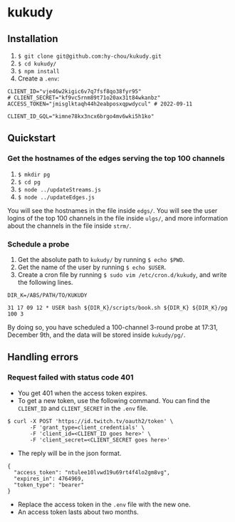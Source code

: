 # kukudy

## Installation

1. `$ git clone git@github.com:hy-chou/kukudy.git`
2. `$ cd kukudy/`
3. `$ npm install`
4. Create a `.env`:

```.env
CLIENT_ID="vje46w2kigic6v7q7fsf8qo38fyr95"
# CLIENT_SECRET="kf9vc5rnm89t71o20ax31t84wkanbz"
ACCESS_TOKEN="jmisglktaqh44h2eabposxqpwdycul" # 2022-09-11

CLIENT_ID_GQL="kimne78kx3ncx6brgo4mv6wki5h1ko"
```

## Quickstart

### Get the hostnames of the edges serving the top 100 channels

1. `$ mkdir pg`
2. `$ cd pg`
3. `$ node ../updateStreams.js`
4. `$ node ../updateEdges.js`

You will see the hostnames in the file inside `edgs/`.
You will see the user logins of the top 100 channels in the file inside `ulgs/`, and more information about the channels in the file inside `strm/`.

### Schedule a probe

1. Get the absolute path to `kukudy/` by running `$ echo $PWD`.
2. Get the name of the user by running `$ echo $USER`.
3. Create a cron file by running `$ sudo vim /etc/cron.d/kukudy`, and write the following lines.

```cron!
DIR_K=/ABS/PATH/TO/KUKUDY

31 17 09 12 * USER bash ${DIR_K}/scripts/book.sh ${DIR_K} ${DIR_K}/pg 100 3
```

By doing so, you have scheduled a 100-channel 3-round probe at 17:31, December 9th, and the data will be stored inside `kukudy/pg/`.

## Handling errors

### Request failed with status code 401

- You get 401 when the access token expires.
- To get a new token, use the following command. You can find the `CLIENT_ID` and `CLIENT_SECRET` in the `.env` file.

```shell!
$ curl -X POST 'https://id.twitch.tv/oauth2/token' \
       -F 'grant_type=client_credentials' \
       -F 'client_id=<CLIENT_ID goes here>' \
       -F 'client_secret=<CLIENT_SECRET goes here>'
```

- The reply will be in the json format.

```json!
{
  "access_token": "ntulee10lvwd19u69rt4f4lo2gm8vg",
  "expires_in": 4764969,
  "token_type": "bearer"
}
```

- Replace the access token in the `.env` file with the new one.
- An access token lasts about two months.
